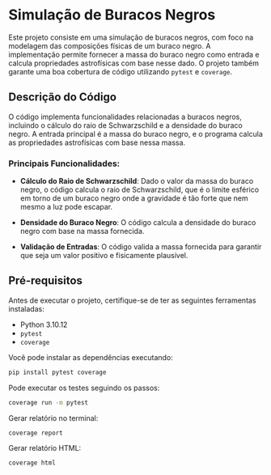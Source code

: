 # Simulação de Buracos Negros

Este projeto consiste em uma simulação de buracos negros, com foco na modelagem das composições físicas de um buraco negro. A implementação permite fornecer a massa do buraco negro como entrada e calcula propriedades astrofísicas com base nesse dado. O projeto também garante uma boa cobertura de código utilizando `pytest` e `coverage`.

## Descrição do Código

O código implementa funcionalidades relacionadas a buracos negros, incluindo o cálculo do raio de Schwarzschild e a densidade do buraco negro. A entrada principal é a massa do buraco negro, e o programa calcula as propriedades astrofísicas com base nessa massa.

### Principais Funcionalidades:

- **Cálculo do Raio de Schwarzschild**: Dado o valor da massa do buraco negro, o código calcula o raio de Schwarzschild, que é o limite esférico em torno de um buraco negro onde a gravidade é tão forte que nem mesmo a luz pode escapar.
  
- **Densidade do Buraco Negro**: O código calcula a densidade do buraco negro com base na massa fornecida.

- **Validação de Entradas**: O código valida a massa fornecida para garantir que seja um valor positivo e fisicamente plausível.

## Pré-requisitos

Antes de executar o projeto, certifique-se de ter as seguintes ferramentas instaladas:

- Python 3.10.12
- `pytest`
- `coverage`

Você pode instalar as dependências executando:

```bash
pip install pytest coverage
```

Pode executar os testes seguindo os passos:
```bash
coverage run -m pytest
```

Gerar relatório no terminal:
```bash
coverage report
```

Gerar relatório HTML:
```bash
coverage html
```
